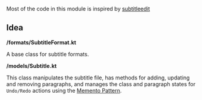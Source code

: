 Most of the code in this module is inspired by [subtitleedit](https://github.com/SubtitleEdit/subtitleedit/tree/main/src/libse)

## Idea

**/formats/SubtitleFormat.kt**

A base class for subtitle formats. 

**/models/Subtitle.kt**

This class manipulates the subtitle file, has methods for adding, updating and removing paragraphs, and manages the class and paragraph states for ``Undo/Redo`` actions using the [Memento Pattern](https://en.wikipedia.org/wiki/Memento_pattern). 